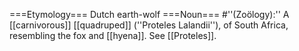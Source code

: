 ===Etymology===
Dutch earth-wolf
===Noun===
#''(Zoölogy):'' A [[carnivorous]] [[quadruped]] (''Proteles Lalandii''), of South Africa, resembling the fox and [[hyena]]. See [[Proteles]].
